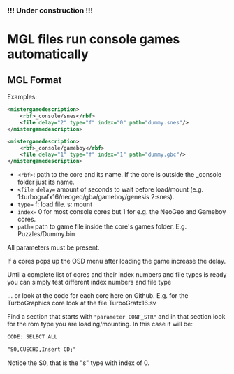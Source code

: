 ### !!! **Under construction** !!!


# MGL files run console games automatically

## MGL Format

Examples:

```xml
<mistergamedescription>
	<rbf>_console/snes</rbf>
	<file delay="2" type="f" index="0" path="dummy.snes"/>
</mistergamedescription>
```


```xml
<mistergamedescription>
	<rbf>_console/gameboy</rbf>
	<file delay="1" type="f" index="1" path="dummy.gbc"/>
</mistergamedescription>
```

* `<rbf>`: path to the core and its name. If the core is outside the _console folder just its name.
* `<file delay=` amount of seconds to wait before load/mount (e.g. 1:turbografx16/neogeo/gba/gameboy/genesis 2:snes).
* `type=` f: load file. s: mount
* `index=` 0 for most console cores but 1 for e.g. the NeoGeo and Gameboy cores.
* `path=` path to game file inside the core's games folder. E.g. Puzzles/Dummy.bin

All parameters must be present.

If a cores pops up the OSD menu after loading the game increase the delay.


Until a complete list of cores and their index numbers and file types is ready you can simply test different index numbers and file type

... or look at the code for each core here on Github. E.g. for the TurboGraphics core look at the file TurboGrafx16.sv

Find a section that starts with
```"parameter CONF_STR"```
and in that section look for the rom type you are loading/mounting. In this case it will be:

```xml
CODE: SELECT ALL

"S0,CUECHD,Insert CD;"
```

Notice the S0, that is the "s" type with index of 0.